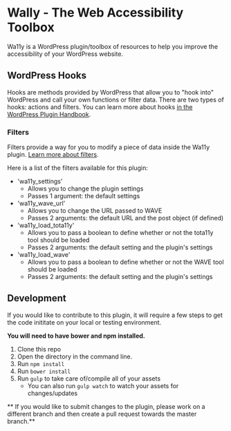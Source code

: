 # Wally - The Web Accessibility Toolbox

Wa11y is a WordPress plugin/toolbox of resources to help you improve the accessibility of your WordPress website.

## WordPress Hooks

Hooks are methods provided by WordPress that allow you to "hook into" WordPress and call your own functions or filter data. There are two types of hooks: actions and filters. You can learn more about hooks [in the WordPress Plugin Handbook](https://developer.wordpress.org/plugins/hooks/).

### Filters

Filters provide a way for you to modify a piece of data inside the Wa11y plugin. [Learn more about filters](https://developer.wordpress.org/plugins/hooks/filters/).

Here is a list of the filters available for this plugin:

* 'wa11y_settings'
    * Allows you to change the plugin settings
    * Passes 1 argument: the default settings
* 'wa11y_wave_url'
    * Allows you to change the URL passed to WAVE
    * Passes 2 arguments: the default URL and the post object (if defined)
* 'wa11y_load_tota11y'
    * Allows you to pass a boolean to define whether or not the tota11y tool should be loaded
    * Passes 2 arguments: the default setting and the plugin's settings
* 'wa11y_load_wave'
    * Allows you to pass a boolean to define whether or not the WAVE tool should be loaded
    * Passes 2 arguments: the default setting and the plugin's settings

## Development

If you would like to contribute to this plugin, it will require a few steps to get the code inititate on your local or testing environment.

**You will need to have bower and npm installed.**

1. Clone this repo
2. Open the directory in the command line.
3. Run `npm install` 
4. Run `bower install` 
5. Run `gulp` to take care of/compile all of your assets
    * You can also run `gulp watch` to watch your assets for changes/updates
    
** If you would like to submit changes to the plugin, please work on a different branch and then create a pull request towards the master branch.**
